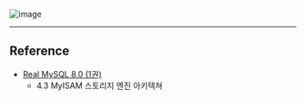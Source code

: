 ![image](https://velog.velcdn.com/images%2Fjsj3282%2Fpost%2F14b697bd-df65-46b4-b0f9-8a44ee509fda%2Fimage.png)

---
## Reference
- [Real MySQL 8.0 (1권)](https://product.kyobobook.co.kr/detail/S000001766482)
	- 4.3 MyISAM 스토리지 엔진 아키텍쳐